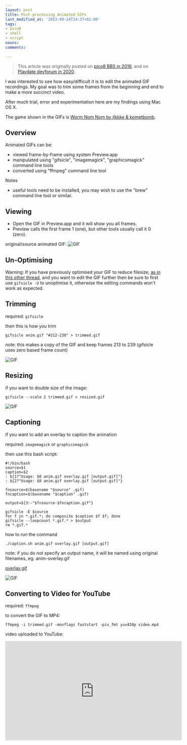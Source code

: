 ```yaml
---
layout: post
title: Post-processing Animated GIFs
last_modified_at: '2023-09-24T14:37+01:00'
tags:
- pico8
- shell
- script
nouns:
comments: 

---
```


> This article was originally posted on [pico8 BBS in 2016](https://www.lexaloffle.com/bbs/?tid=3614), and on [Playdate devforum in 2020](https://devforum.play.date/t/post-processing-animated-gifs/1074).

I was interested to see how easy/difficult it is to edit the animated GIF recordings. My goal was to trim some frames from the beginning and end to make a more succinct video.

After much trial, error and experimentation here are my findings using Mac OS X.

The game shown in the GIFs is [Worm Nom Nom by ilkkke & kometbomb](https://www.lexaloffle.com/bbs/?tid=3547).

## Overview

Animated GIFs can be:
* viewed frame-by-frame using system Preview.app
* manipulated using "gifsicle", "imagemagick", "graphicsmagick" command line tools
* converted using "ffmpeg" command line tool

Notes
* useful tools need to be installed, you may wish to use the "brew" command line tool or similar.

## Viewing

- Open the GIF in Preview.app and it will show you all frames.
- Preview calls the first frame 1 (one), but other tools usually call it 0 (zero).

original/source animated GIF:
![GIF](https://cdn.gingerbeardman.com/images/posts/post-processing-animated-gifs-01.gif)

## Un-Optimising

Warning: If you have previously optimised your GIF to reduce filesize, [as in this other thread](https://devforum.play.date/t/optimising-gifs-from-mb-to-kb/788), and you want to edit the GIF further then be sure to first use `gifsicle -U` to unoptimise it, otherwise the editing commands won't work as expected. 

## Trimming

required: `gifsicle`

then this is how you trim
```shell
gifsicle anim.gif "#212-238" > trimmed.gif
```

note: this makes a copy of the GIF and keep frames 213 to 239 (gifsicle uses zero based frame count)

![GIF](https://cdn.gingerbeardman.com/images/posts/post-processing-animated-gifs-02.gif)

## Resizing

if you want to double size of the image:
```shell
gifsicle --scale 2 trimmed.gif > resized.gif
```

![GIF](https://cdn.gingerbeardman.com/images/posts/post-processing-animated-gifs-03.gif)

## Captioning

if you want to add an overlay to caption the animation

required: `imagemagick` or `graphicsmagick`

then use this bash script:
```shell
#!/bin/bash
source=$1
caption=$2
: ${1?"Usage: $0 anim.gif overlay.gif [output.gif]"}
: ${2?"Usage: $0 anim.gif overlay.gif [output.gif]"}

fnsource=$(basename "$source" .gif)
fncaption=$(basename "$caption" .gif)

output=${3:-"$fnsource-$fncaption.gif"}

gifsicle -E $source
for f in *.gif.*; do composite $caption $f $f; done
gifsicle --loopcount *.gif.* > $output
rm *.gif.*
```

how to run the command

```shell
./caption.sh anim.gif overlay.gif [output.gif]
```

note: if you do not specify an output name, it will be named using original filenames, eg. anim-overlay.gif

[overlay.gif](https://cdn.gingerbeardman.com/images/posts/post-processing-animated-gifs-04.gif)

![GIF](https://cdn.gingerbeardman.com/images/posts/post-processing-animated-gifs-05.gif)

## Converting to Video for YouTube

required: `ffmpeg`

to convert the GIF to MP4:
```shell
ffmpeg -i trimmed.gif -movflags faststart -pix_fmt yuv420p video.mp4
```

video uploaded to YouTube:

<iframe width="560" height="315" src="https://www.youtube.com/embed/Ydeg4bNHn08?si=zFse83rbU0ePdzJA" title="YouTube video player" frameborder="0" allow="accelerometer; autoplay; clipboard-write; encrypted-media; gyroscope; picture-in-picture; web-share" allowfullscreen></iframe>
